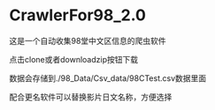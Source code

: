 # CrawlerFor98_2.0
这是一个自动收集98堂中文区信息的爬虫软件

点击clone或者downloadzip按钮下载

数据会存储到./98_Data/Csv_data/98CTest.csv数据里面

配合更名软件可以替换影片日文名称，方便选择
